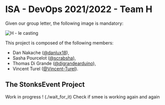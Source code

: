# ISA - DevOps 2021/2022 - Team H

Given our group letter, the following image is mandatory:

![H - le casting](https://www.nextplz.fr/wp-content/uploads/2020/06/serie-h-netflix.jpg.webp)

This project is composed of the following members:

- Dan Nakache ([@danlux18](https://github.com/danlux18)),
- Sasha Pourcelot ([@scrabsha](https://github.com/scrabsha)),
- Thomas Di Grande ([@digrandearduino](https://github.com/digrandearduino)),
- Vincent Turel ([@Vincent-Turel](https://github.com/Vincent-Turel/)).

## The StonksEvent Project
Work in progress ! (./wait_for_it)
Check if smee is working again and again
